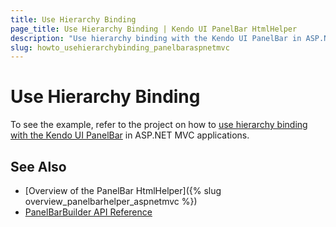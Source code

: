 ```yaml
---
title: Use Hierarchy Binding
page_title: Use Hierarchy Binding | Kendo UI PanelBar HtmlHelper
description: "Use hierarchy binding with the Kendo UI PanelBar in ASP.NET MVC applications."
slug: howto_usehierarchybinding_panelbaraspnetmvc
---
```


# Use Hierarchy Binding

To see the example, refer to the project on how to [use hierarchy binding with the Kendo UI PanelBar](https://github.com/telerik/ui-for-aspnet-mvc-examples/tree/master/panelbar/panelbar-hierarchy-binding) in ASP.NET MVC applications.

## See Also

* [Overview of the PanelBar HtmlHelper]({% slug overview_panelbarhelper_aspnetmvc %})
* [PanelBarBuilder API Reference](../../../kendo-ui/api/Kendo.Mvc.UI.Fluent/PanelBarBuilder)
